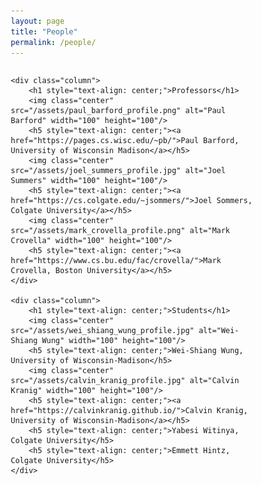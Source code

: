 ```yaml
---
layout: page
title: "People"
permalink: /people/
---
```


<style>
* {
  box-sizing: border-box;
}

.row {
  display: flex;
}

/* Create two equal columns that sits next to each other */
.column {
  flex: 100%;
  padding: 10px;
}

.center {
  display: block;
  margin-left: auto;
  margin-right: auto;
}

</style>

<div class="row">

    <div class="column">
        <h1 style="text-align: center;">Professors</h1>
        <img class="center" src="/assets/paul_barford_profile.png" alt="Paul Barford" width="100" height="100"/>
        <h5 style="text-align: center;"><a href="https://pages.cs.wisc.edu/~pb/">Paul Barford, University of Wisconsin Madison</a></h5>
        <img class="center" src="/assets/joel_summers_profile.jpg" alt="Joel Summers" width="100" height="100"/>
        <h5 style="text-align: center;"><a href="https://cs.colgate.edu/~jsommers/">Joel Sommers, Colgate University</a></h5>
        <img class="center" src="/assets/mark_crovella_profile.png" alt="Mark Crovella" width="100" height="100"/>
        <h5 style="text-align: center;"><a href="https://www.cs.bu.edu/fac/crovella/">Mark Crovella, Boston University</a></h5>
    </div>

    <div class="column">
        <h1 style="text-align: center;">Students</h1>
        <img class="center" src="/assets/wei_shiang_wung_profile.jpg" alt="Wei-Shiang Wung" width="100" height="100"/>
        <h5 style="text-align: center;">Wei-Shiang Wung, University of Wisconsin-Madison</h5>
        <img class="center" src="/assets/calvin_kranig_profile.jpg" alt="Calvin Kranig" width="100" height="100"/>
        <h5 style="text-align: center;"><a href="https://calvinkranig.github.io/">Calvin Kranig, University of Wisconsin-Madison</a></h5>
        <h5 style="text-align: center;">Yabesi Witinya, Colgate University</h5>
        <h5 style="text-align: center;">Emmett Hintz, Colgate University</h5>
    </div>
    

</div>
